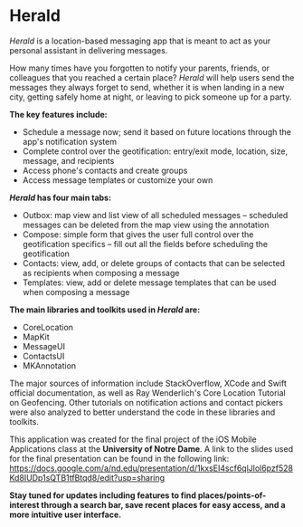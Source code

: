 # Herald

_Herald_ is a location-based messaging app that is meant to act as your personal assistant in delivering messages.

How many times have you forgotten to notify your parents, friends, or colleagues that you reached a certain place? _Herald_ will help users send the messages they always forget to send, whether it is when landing in a new city, getting safely home at night, or leaving to pick someone up for a party.

**The key features include:**
* Schedule a message now; send it based on future locations through the app's notification system
* Complete control over the geotification: entry/exit mode, location, size, message, and recipients
* Access phone's contacts and create groups
* Access message templates or customize your own


**_Herald_ has four main tabs:**
* Outbox: map view and list view of all scheduled messages – scheduled messages can be deleted from the map view using the annotation
* Compose: simple form that gives the user full control over the geotification specifics – fill out all the fields before scheduling the geotification 
* Contacts: view, add, or delete groups of contacts that can be selected as recipients when composing a message
* Templates: view, add or delete message templates that can be used when composing a message


**The main libraries and toolkits used in _Herald_ are:**
* CoreLocation
* MapKit
* MessageUI
* ContactsUI
* MKAnnotation
 
The major sources of information include StackOverflow, XCode and Swift official documentation, as well as Ray Wenderlich's Core Location Tutorial on Geofencing. Other tutorials on notification actions and contact pickers were also analyzed to better understand the code in these libraries and toolkits.
   
This application was created for the final project of the iOS Mobile Applications class at the __University of Notre Dame__.
A link to the slides used for the final presentation can be found in the following link: https://docs.google.com/a/nd.edu/presentation/d/1kxsEI4scf6qlJlol6pzf528Kd8IUDp1sQTB1tfBtqd8/edit?usp=sharing

__Stay tuned for updates including features to find places/points-of-interest through a search bar, save recent places for easy access, and a more intuitive user interface.__
